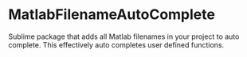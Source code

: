 # MatlabFilenameAutoComplete
Sublime package that adds all Matlab filenames in your project to auto complete.
This effectively auto completes user defined functions.
